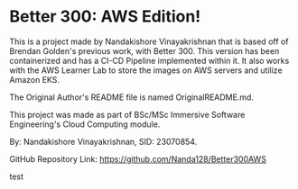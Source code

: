 # Better 300: AWS Edition!

This is a project made by Nandakishore Vinayakrishnan that is based off of Brendan Golden's previous work, with Better 300. This version has been containerized and has a CI-CD Pipeline implemented within it. It also works with the AWS Learner Lab to store the images on AWS servers and utilize Amazon EKS.

The Original Author's README file is named OriginalREADME.md.

This project was made as part of BSc/MSc Immersive Software Engineering's Cloud Computing module.

By: Nandakishore Vinayakrishnan, SID: 23070854.

GitHub Repository Link: https://github.com/Nanda128/Better300AWS

test